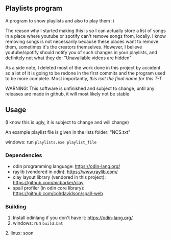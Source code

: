 ## Playlists program

A program to show playlists and also to play them :)

The reason why I started making this is so I can actually store a list of songs in a place where youtube or spotify can't remove songs from, locally. I know removing songs is not necessarily because these places want to remove them, sometimes it's the creators themselves. However, I believe youtube/spotify should notify you of such changes in your playlists, and definitely not what they do: "Unavailable videos are hidden"

As a side note, I deleted most of the work done in this project by accident so a lot of it is going to be redone in the first commits and the program used to be more complete. Most importantly, *this isnt the final name for this T-T.*

WARNING: This software is unfinished and subject to change, until any releases are made in github, it will most likely not be stable

## Usage

(I know this is ugly, it is subject to change and will change)

An example playlist file is given in the lists folder: "NCS.txt"

windows: run `playlists.exe playlist_file`

### Dependencies
 - odin programming language: https://odin-lang.org/
 - raylib (vendored in odin): https://www.raylib.com/
 - clay layout library (vendored in this project): https://github.com/nicbarker/clay
 - spall profiler (in odin core library): https://github.com/colrdavidson/spall-web

### Building
1. Install odinlang if you don't have it: https://odin-lang.org/
2. windows: run `build.bat`

2\. linux: soon
